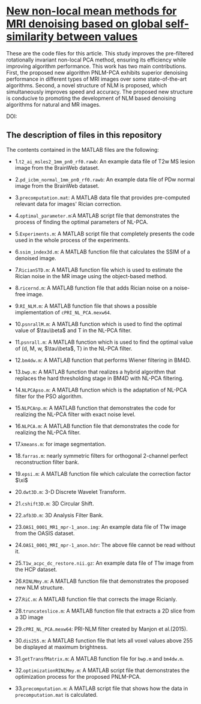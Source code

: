 # [New non-local mean methods for MRI denoising based on global self-similarity between values](https://arxiv.org/abs/2308.14145)
These are the code files for this article. This study improves the pre-filtered rotationally invariant non-local PCA method, ensuring its efficiency while improving algorithm performance. This work has two main contributions. First, the proposed new algorithm PNLM-PCA exhibits superior denoising performance in different types of MRI images over some state-of-the-art algorithms. Second, a novel structure of NLM is proposed, which simultaneously improves speed and accuracy. The proposed new structure is conducive to promoting the development of NLM based denoising algorithms for natural and MR images.

DOI:&#x20;

## The description of files in this repository

The contents contained in the MATLAB files are the following:&#x20;

- 1.`t2_ai_msles2_1mm_pn0_rf0.rawb`: An example data file of T2w MS lesion image from the BrainWeb dataset.

- 2.`pd_icbm_normal_1mm_pn0_rf0.rawb`: An example data file of PDw normal image from the BrainWeb dataset.

- 3.`precomputation.mat`: A MATLAB data file that provides pre-computed relevant data for images' Rician correction.

- 4.`optimal_parameter.m`:A MATLAB script file that demonstrates the process of finding the optimal parameters of NL-PCA.

- 5.`Experiments.m`: A MATLAB script file that completely presents the code used in the whole process of the experiments.

- 6.`ssim_index3d.m`: A MATLAB function file that calculates the SSIM of a denoised image.

- 7.`RicianSTD.m`: A MATLAB function file which is used to estimate the Rician noise in the MR image using the object-based method.

- 8.`ricernd.m`: A MATLAB function file that adds Rician noise on a noise-free image.

- 9.`RI_NLM.m`: A MATLAB function file that shows a possible implementation of `cPRI_NL_PCA.mexw64`.

- 10.`psnrallM.m`: A MATLAB function which is used to find the optimal value of \$\tau\beta\$ and T in the NL-PCA filter.

- 11.`psnrall.m`: A MATLAB function which is used to find the optimal value of (d, M, w, \$\tau\beta\$, T) in the NL-PCA filter.

- 12.`bm4dw.m`: A MATLAB function that performs Wiener filtering in BM4D.

- 13.`bwp.m`: A MATLAB function that realizes a hybrid algorithm that replaces the hard thresholding stage in BM4D with NL-PCA filtering.

- 14.`NLPCApso.m`: A MATLAB function which is the adaptation of NL-PCA filter for the PSO algorithm.

- 15.`NLPCAnp.m`: A MATLAB function that demonstrates the code for realizing the NL-PCA filter with exact noise level.

- 16.`NLPCA.m`: A MATLAB function file that demonstrates the code for realizing the NL-PCA filter.

- 17.`kmeans.m`: for image segmentation.

- 18.`farras.m`: nearly symmetric filters for orthogonal 2-channel perfect reconstruction filter bank.

- 19.`epsi.m`: A MATLAB function file which calculate the correction factor \$\xi\$

- 20.`dwt3D.m`: 3-D Discrete Wavelet Transform.

- 21.`cshift3D.m`: 3D Circular Shift.

- 22.`afb3D.m`: 3D Analysis Filter Bank.

- 23.`OAS1_0001_MR1_mpr-1_anon.img`: An example data file of T1w image from the OASIS dataset.

- 24.`OAS1_0001_MRI_mpr-1_anon.hdr`: The above file cannot be read without it.

- 25.`T1w_acpc_dc_restore.nii.gz`: An example data file of T1w image from the HCP dataset.

- 26.`RINLMmy.m`: A MATLAB function file that demonstrates the proposed new NLM structure.

- 27.`RiC.m`: A MATLAB function file that corrects the image Ricianly.

- 28.`truncateslice.m`: A MATLAB function file that extracts a 2D slice from a 3D image

- 29.`cPRI_NL_PCA.mexw64`: PRI-NLM filter created by Manjon et al.(2015).

- 30.`dis255.m`: A MATLAB function file that lets all voxel values above 255 be displayed at maximum brightness.

- 31.`getTransfMatrix.m`: A MATLAB function file for `bwp.m` and `bm4dw.m`.

- 32.`optimizationRINLMmy.m`: A MATLAB script file that demonstrates the optimization process for the proposed PNLM-PCA.

- 33.`precomputation.m`: A MATLAB script file that shows how the data in `precomputation.mat` is calculated.








